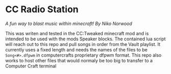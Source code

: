 # CC Radio Station
*A fun way to blast music within minecraft!*
*By Niko Norwood*

This was writen and tested in the CC:Tweaked minecraft mod and is intended to be used with the mods Speaker blocks. The contained lua script will reach out to this repo and pull songs in order from the Vault playlist. It currently uses a fixed length and needs the names of the files to be `Song<#>.dfpwm` in computercrafts proprietary dfpwm format. This repo also works to host other files that would normaly be too big to transfer to a Computer Craft terminal
